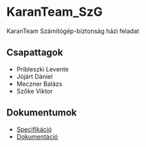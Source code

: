 # KaranTeam_SzG
KaranTeam Számítógép-biztonság házi feladat

## Csapattagok
* Pribleszki Levente
* Jójárt Dániel
* Meczner Balázs
* Szőke Viktor

## Dokumentumok
* [Specifikáció](https://github.com/DaniVagyok/KaranTeam_SzG/wiki/Specifikáció)
* [Dokumentáció](https://github.com/DaniVagyok/KaranTeam_SzG/wiki/Dokumentáció)
